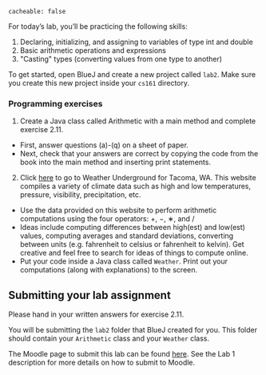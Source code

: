 ```
cacheable: false
```


For today’s lab, you’ll be practicing the following skills:

1. Declaring, initializing, and assigning to variables of type int and double
2. Basic arithmetic operations and expressions
3. "Casting" types (converting values from one type to another)

To get started, open BlueJ and create a new project called `lab2`. Make sure you create this new project
inside your `cs161` directory.


### Programming exercises

1. Create a Java class called Arithmetic with a main method and complete exercise 2.11.
  * First, answer questions (a)-(q) on a sheet of paper.
  * Next, check that your answers are correct by copying the code from the book into the main method and inserting print statements.

2. Click [here](http://www.wunderground.com/q/zmw:98406.1.99999?sp=KWATACOM97) to go to Weather Underground for Tacoma, WA. This website compiles a variety of climate data such as high and low temperatures, pressure, visibility, precipitation, etc.
  * Use the data provided on this website to perform arithmetic computations using the four operators: +, −, ∗, and /
  * Ideas include computing differences between high(est) and low(est) values, computing averages and standard deviations, converting between units (e.g. fahrenheit to celsius or fahrenheit to kelvin). Get creative and feel free to search for ideas of things to compute online.
  * Put your code inside a Java class called `Weather`. Print out your computations (along with explanations) to the screen.

## Submitting your lab assignment

Please hand in your written answers for exercise 2.11.

You will be submitting the `lab2` folder that BlueJ created for you. This folder should contain your `Arithmetic` class and your `Weather` class.


The Moodle page to submit this lab can be found [here](https://moodle.pugetsound.edu/moodle/mod/assign/view.php?id=355539). See the Lab 1 description for more details on how to submit to Moodle.
